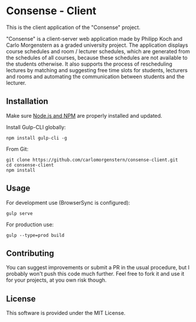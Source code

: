 # Consense - Client
This is the client application of the "Consense" project.

"Consense" is a client-server web application made by Philipp Koch and Carlo Morgenstern as a graded university project. The application displays course schedules and room / lecturer schedules, which are generated from the schedules of all courses, because these schedules are not available to the students otherwise. It also supports the process of rescheduling lectures by matching and suggesting free time slots for students, lecturers and rooms and automating the communication between students and the lecturer.

## Installation
Make sure [Node.js and NPM](https://nodejs.org) are properly installed and updated.

Install Gulp-CLI globally:

    npm install gulp-cli -g

From Git:

    git clone https://github.com/carlomorgenstern/consense-client.git
    cd consense-client
    npm install

## Usage
For development use (BrowserSync is configured): 

    gulp serve

For production use:

    gulp --type=prod build

## Contributing
You can suggest improvements or submit a PR in the usual procedure, but I probably won't push this code much further.
Feel free to fork it and use it for your projects, at you own risk though.

## License
This software is provided under the MIT License.
